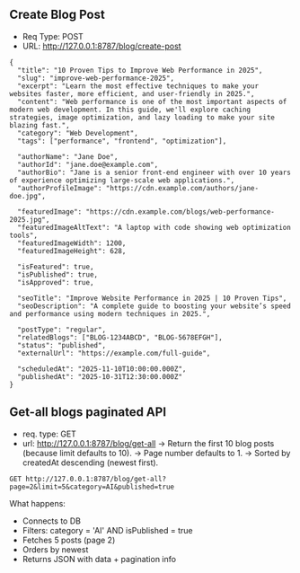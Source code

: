 
## Create Blog Post 
- Req Type: POST
- URL: http://127.0.0.1:8787/blog/create-post
```
{
  "title": "10 Proven Tips to Improve Web Performance in 2025",
  "slug": "improve-web-performance-2025",
  "excerpt": "Learn the most effective techniques to make your websites faster, more efficient, and user-friendly in 2025.",
  "content": "Web performance is one of the most important aspects of modern web development. In this guide, we'll explore caching strategies, image optimization, and lazy loading to make your site blazing fast.",
  "category": "Web Development",
  "tags": ["performance", "frontend", "optimization"],
  
  "authorName": "Jane Doe",
  "authorId": "jane.doe@example.com",
  "authorBio": "Jane is a senior front-end engineer with over 10 years of experience optimizing large-scale web applications.",
  "authorProfileImage": "https://cdn.example.com/authors/jane-doe.jpg",
  
  "featuredImage": "https://cdn.example.com/blogs/web-performance-2025.jpg",
  "featuredImageAltText": "A laptop with code showing web optimization tools",
  "featuredImageWidth": 1200,
  "featuredImageHeight": 628,
  
  "isFeatured": true,
  "isPublished": true,
  "isApproved": true,
  
  "seoTitle": "Improve Website Performance in 2025 | 10 Proven Tips",
  "seoDescription": "A complete guide to boosting your website’s speed and performance using modern techniques in 2025.",
  
  "postType": "regular",
  "relatedBlogs": ["BLOG-1234ABCD", "BLOG-5678EFGH"],
  "status": "published",
  "externalUrl": "https://example.com/full-guide",
  
  "scheduledAt": "2025-11-10T10:00:00.000Z",
  "publishedAt": "2025-10-31T12:30:00.000Z"
}
```

## Get-all blogs paginated API
- req. type: GET
- url: http://127.0.0.1:8787/blog/get-all
    -> Return the first 10 blog posts (because limit defaults to 10).
    -> Page number defaults to 1.
    -> Sorted by createdAt descending (newest first).
```
GET http://127.0.0.1:8787/blog/get-all?page=2&limit=5&category=AI&published=true
```
What happens:
- Connects to DB
- Filters: category = 'AI' AND isPublished = true
- Fetches 5 posts (page 2)
- Orders by newest
- Returns JSON with data + pagination info